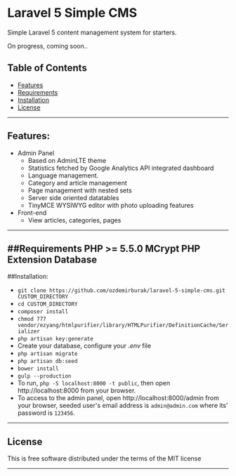 # Laravel 5 Simple CMS
Simple Laravel 5 content management system for starters. 

On progress, coming soon..

## Table of Contents
* [Features](#item1)
* [Requirements](#item2)
* [Installation](#item3)
* [License](#item4)
-----
<a name="item1"></a>
## Features:

* Admin Panel
    * Based on AdminLTE theme
    * Statistics fetched by Google Analytics API integrated dashboard
	* Language management.
	* Category and article management
	* Page management with nested sets
	* Server side oriented datatables
	* TinyMCE WYSIWYG editor with photo uploading features
* Front-end
	* View articles, categories, pages
	
-----
<a name="item2"></a>
##Requirements
	PHP >= 5.5.0
	MCrypt PHP Extension
	Database
-----
<a name="item3"></a>
##Installation:
* `git clone https://github.com/ozdemirburak/laravel-5-simple-cms.git CUSTOM_DIRECTORY`
* `cd CUSTOM_DIRECTORY`
* `composer install`
* `chmod 777 vendor/ezyang/htmlpurifier/library/HTMLPurifier/DefinitionCache/Serializer`
* `php artisan key:generate`
* Create your database, configure your *.env* file
* `php artisan migrate`
* `php artisan db:seed`
* `bower install`
* `gulp --production`
* To run, `php -S localhost:8000 -t public`, then open http://localhost:8000 from your browser.
* To access to the admin panel, open http://localhost:8000/admin from your browser, seeded user's email address is `admin@admin.com` where its' password is `123456`.

-----
<a name="item4"></a>

## License
This is free software distributed under the terms of the MIT license

-----
